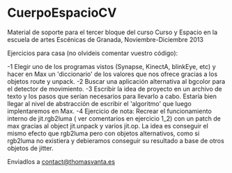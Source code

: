CuerpoEspacioCV
===============

Material de soporte para el tercer bloque del curso Curso y Espacio en la escuela de artes Escénicas de Granada, Noviembre-Diciembre 2013


Ejercicios para casa (no olvideis comentar vuestro código):

-1 Elegir uno de los programas vistos (Synapse, KinectA, blinkEye, etc) y hacer en Max un 'diccionario' de los valores que nos ofrece gracias a los objetos route y unpack.
-2 Buscar una aplicación alternativa al bgcolor para el detector de movimiento.
-3 Escribir la idea de proyecto en un archivo de texto y los pasos que serían necesarios para llevarlo a cabo. Estaría bien llegar al nivel de abstracción de escribir el 'algoritmo' que luego implentaremos en Max.
-4 Ejercicio de nota: Recrear el funcionamiento interno de jit.rgb2luma ( ver comentarios en ejercicio 1_2) con un patch de max gracias al object jit.unpack y varios jit.op. La idea es conseguir el mismo efecto que rgb2luma pero con objetos alternativos, como si rgb2luma no existiera y debieramos conseguir su resultado a base de otros objetos de jitter.

Enviadlos a contact@thomasvanta.es
